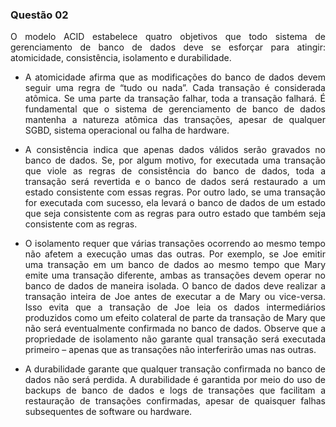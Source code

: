 ### Questão 02

<p align="justify"> 
  O modelo ACID estabelece quatro objetivos que todo sistema de gerenciamento de banco de dados 
  deve se esforçar para atingir: atomicidade, consistência, isolamento e durabilidade.
</p> 

- <p align="justify"> A atomicidade afirma que as modificações do banco de dados devem seguir uma regra de “tudo ou nada”. 
  Cada transação é considerada atômica. Se uma parte da transação falhar, toda a transação falhará. É 
  fundamental que o sistema de gerenciamento de banco de dados mantenha a natureza atômica das transações, 
  apesar de qualquer SGBD, sistema operacional ou falha de hardware. </p>

- <p align="justify"> A consistência indica que apenas dados válidos serão gravados no banco de dados. Se, por algum motivo, 
  for executada uma transação que viole as regras de consistência do banco de dados, toda a transação será 
  revertida e o banco de dados será restaurado a um estado consistente com essas regras. Por outro lado, 
  se uma transação for executada com sucesso, ela levará o banco de dados de um estado que seja consistente
  com as regras para outro estado que também seja consistente com as regras. </p>

- <p align="justify"> O isolamento requer que várias transações ocorrendo ao mesmo tempo não afetem a execução
  umas das outras. Por exemplo, se Joe emitir uma transação em um banco de dados ao mesmo tempo que Mary emite
  uma transação diferente, ambas as transações devem operar no banco de dados de maneira isolada. O banco de dados
  deve realizar a transação inteira de Joe antes de executar a de Mary ou vice-versa. Isso evita que a transação
  de Joe leia os dados intermediários produzidos como um efeito colateral de parte da transação de Mary que 
  não será eventualmente confirmada no banco de dados. Observe que a propriedade de isolamento não garante 
  qual transação será executada primeiro – apenas que as transações não interferirão umas nas outras. </p>

- <p align="justify"> A durabilidade garante que qualquer transação confirmada no banco de dados não será perdida. 
  A durabilidade é garantida por meio do uso de backups de banco de dados e logs de transações que facilitam a 
  restauração de transações confirmadas, apesar de quaisquer falhas subsequentes de software ou hardware. </p>
